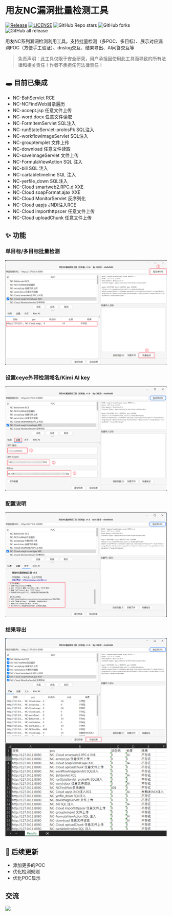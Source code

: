 # 用友NC漏洞批量检测工具

<a href="https://github.com/youki992/YonYouNCPocTool"><img alt="Release" src="https://img.shields.io/badge/YonYouNCPocTool-1.0-ff69b4"></a>
<a href="https://github.com/youki992/YonYouNCPocTool"><img alt="LICENSE" src="https://img.shields.io/badge/LICENSE-GPL-important"></a>
![GitHub Repo stars](https://img.shields.io/github/stars/youki992/YonYouNCPocTool?color=success)
![GitHub forks](https://img.shields.io/github/forks/youki992/YonYouNCPocTool)
![GitHub all release](https://img.shields.io/github/downloads/youki992/YonYouNCPocTool/total?color=blueviolet)  

用友NC系列漏洞检测利用工具，支持批量检测（多POC、多目标）、展示对应漏洞POC（方便手工验证）、dnslog交互、结果导出、AI问答交互等

> 免责声明：此工具仅限于安全研究，用户承担因使用此工具而导致的所有法律和相关责任！作者不承担任何法律责任！

## 🕳️ 目前已集成
* NC-BshServlet RCE
* NC-NCFindWeb目录遍历
* NC-accept.jsp 任意文件上传
* NC-word.docx 任意文件读取
* NC-FormItemServlet SQL注入
* NC-runStateServlet-proInsPk SQL注入
* NC-workflowImageServlet SQL注入
* NC-grouptemplet 文件上传
* NC-download 任意文件读取
* NC-saveImageServlet 文件上传
* NC-FormulaViewAction SQL 注入
* NC-bill SQL 注入
* NC-cartabletimeline SQL 注入
* NC-yerfile_down SQL注入
* NC-Cloud smartweb2.RPC.d XXE
* NC-Cloud soapFormat.ajax XXE
* NC-Cloud MonitorServlet 反序列化
* NC-Cloud uapjs JNDI注入RCE
* NC-Cloud importhttpscer 任意文件上传
* NC-Cloud uploadChunk 任意文件上传

## ✨ 功能
###  单目标/多目标批量检测
![](pics/44b2585d-351d-4f3f-a97f-99199b291ff9.png)

### 设置ceye外带检测域名/Kimi AI key
![](pics/ee482e5a-22c6-4a37-aa1b-3cf73ed494d6.png)

### 配置说明
![](pics/61036832-7e9d-40ea-9711-5b55e25e4c05.png)

### 结果导出
![](pics/3c83c514-e58d-4150-a864-18e8fc380b8a.png)
![](pics/7124049f-d464-496e-923c-bd5ff6fb4d26.png)

## 🎯 后续更新
* 添加更多的POC
* 优化检测规则
* 优化POC显示

## 交流
![](pics/gzh.png)
